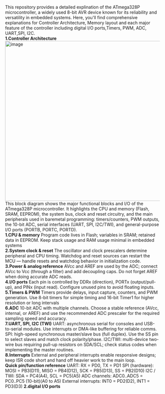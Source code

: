 This repository provides a detailed explination of the ATmega328P microcontroller, a widely used 8-bit AVR device known 
for its reliability and versatility in embedded systems. Here, you'll find comprehensive explanations for Controller 
Architecture, Memory layout and each major feature of the controller including digital I/O ports,Timers, PWM, ADC, UART,SPI, I2C.  
**1.Controller Architecture**  
<img width="788" height="521" alt="image" src="https://github.com/user-attachments/assets/fec84532-65fe-4817-9d8e-9d216c05e22c" />
This block diagram shows the major functional blocks and I/O of the ATmega328P microcontroller. It highlights the CPU and memory (Flash, SRAM, EEPROM), the system bus, clock and reset circuitry, and the main peripherals used in baremetal programming: timers/counters, PWM outputs, the 10-bit ADC, serial interfaces (UART, SPI, I2C/TWI), and general-purpose I/O ports (PORTB, PORTC, PORTD).  
**1.CPU & memory**
Program code lives in Flash; variables in SRAM; retained data in EEPROM. Keep stack usage and RAM usage minimal in embedded systems  
**2.System clock & reset**
The oscillator and clock prescalers determine peripheral and CPU timing. Watchdog and reset sources can restart the MCU — handle resets and watchdog behavior in initialization code.  
**3.Power & analog reference**
AVcc and AREF are used by the ADC; connect AVcc to Vcc (through a filter) and add decoupling caps. Do not forget AREF when doing accurate ADC reads.  
**4.I/O ports**
Each pin is controlled by DDRx (direction), PORTx (output/pull-up), and PINx (input read). Configure unused pins to avoid floating inputs.  
**5.Timers & PWM**
Timers provide delays, input capture, counters, and PWM generation. Use 8-bit timers for simple timing and 16-bit Timer1 for higher resolution or long intervals  
**6.ADC**
10-bit ADC with multiple channels. Choose a stable reference (AVcc, internal, or AREF) and use the recommended ADC prescaler for the required sampling speed and accuracy.  
**7.UART, SPI, I2C (TWI)**
UART: asynchronous serial for consoles and USB-to-serial modules. Use interrupts or DMA-like buffering for reliable comms.
SPI: high-speed synchronous master/slave bus (full duplex). Use the SS pin to select slaves and match clock polarity/phase.
I2C/TWI: multi-device two-wire bus requiring pull-up resistors on SDA/SCL; check status codes when implementing the master routines.  
**8.Interrupts**
External and peripheral interrupts enable responsive designs; keep ISR code short and hand off heavier work to the main loop.  
**Quick pin/function reference**
UART: RX = PD0, TX = PD1
SPI (hardware): MOSI = PB3(D11), MISO = PB4(D12), SCK = PB5(D13), SS = PB2(D10)
I2C / TWI: SDA = PC4(A4), SCL = PC5(A5)
ADC channels: ADC0..ADC5 = PC0..PC5 (10-bit)(A0 to A5)
External interrupts: INT0 = PD2(D2), INT1 = PD3(D3)
**2.digital I/O ports**




